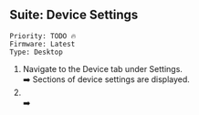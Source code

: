 ## Suite: Device Settings

```
Priority: TODO 🔥
Firmware: Latest
Type: Desktop
```

1. Navigate to the Device tab under Settings.\
  ➡️ Sections of device settings are displayed.
2. \
  ➡️ 
